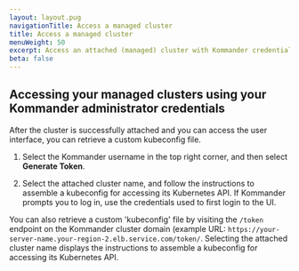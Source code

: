 ```yaml
---
layout: layout.pug
navigationTitle: Access a managed cluster
title: Access a managed cluster
menuWeight: 50
excerpt: Access an attached (managed) cluster with Kommander credentials
beta: false
---
```


## Accessing your managed clusters using your Kommander administrator credentials

After the cluster is successfully attached and you can access the user interface, you can retrieve a custom kubeconfig file.

1. Select the Kommander username in the top right corner, and then select **Generate Token**.

1. Select the attached cluster name, and follow the instructions to assemble a kubeconfig for accessing its Kubernetes API. If Kommander prompts you to log in, use the credentials used to first login to the UI.

You can also retrieve a custom 'kubeconfig' file by visiting the `/token` endpoint on the Kommander cluster domain (example URL: `https://your-server-name.your-region-2.elb.service.com/token/`. Selecting the attached cluster name displays the instructions to assemble a kubeconfig for accessing its Kubernetes API.
